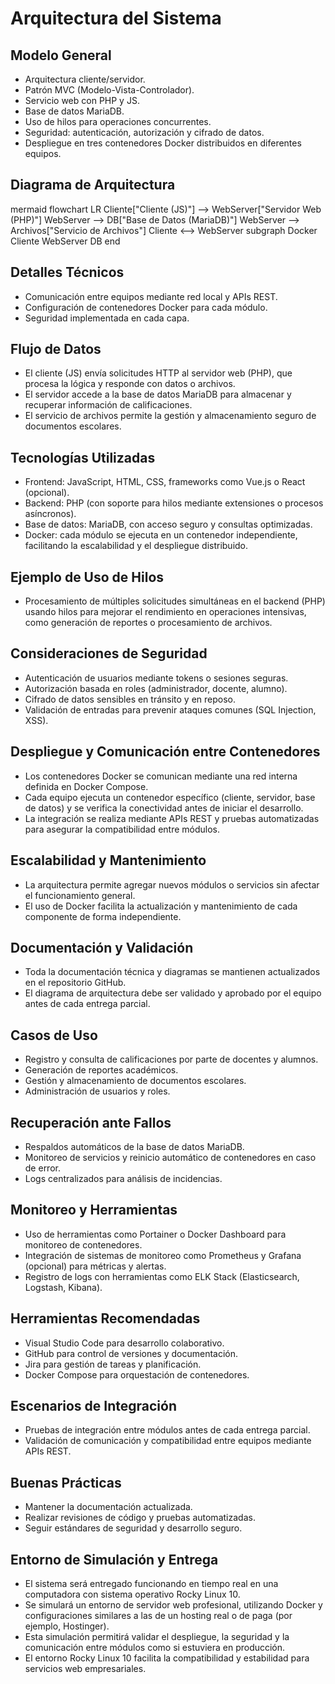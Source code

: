 # Arquitectura del Sistema

## Modelo General
- Arquitectura cliente/servidor.
- Patrón MVC (Modelo-Vista-Controlador).
- Servicio web con PHP y JS.
- Base de datos MariaDB.
- Uso de hilos para operaciones concurrentes.
- Seguridad: autenticación, autorización y cifrado de datos.
- Despliegue en tres contenedores Docker distribuidos en diferentes equipos.

## Diagrama de Arquitectura

mermaid
flowchart LR
    Cliente["Cliente (JS)"] --> WebServer["Servidor Web (PHP)"]
    WebServer --> DB["Base de Datos (MariaDB)"]
    WebServer --> Archivos["Servicio de Archivos"]
    Cliente <--> WebServer
    subgraph Docker
        Cliente
        WebServer
        DB
    end


## Detalles Técnicos
- Comunicación entre equipos mediante red local y APIs REST.
- Configuración de contenedores Docker para cada módulo.
- Seguridad implementada en cada capa.

## Flujo de Datos
- El cliente (JS) envía solicitudes HTTP al servidor web (PHP), que procesa la lógica y responde con datos o archivos.
- El servidor accede a la base de datos MariaDB para almacenar y recuperar información de calificaciones.
- El servicio de archivos permite la gestión y almacenamiento seguro de documentos escolares.

## Tecnologías Utilizadas
- Frontend: JavaScript, HTML, CSS, frameworks como Vue.js o React (opcional).
- Backend: PHP (con soporte para hilos mediante extensiones o procesos asíncronos).
- Base de datos: MariaDB, con acceso seguro y consultas optimizadas.
- Docker: cada módulo se ejecuta en un contenedor independiente, facilitando la escalabilidad y el despliegue distribuido.

## Ejemplo de Uso de Hilos
- Procesamiento de múltiples solicitudes simultáneas en el backend (PHP) usando hilos para mejorar el rendimiento en operaciones intensivas, como generación de reportes o procesamiento de archivos.

## Consideraciones de Seguridad
- Autenticación de usuarios mediante tokens o sesiones seguras.
- Autorización basada en roles (administrador, docente, alumno).
- Cifrado de datos sensibles en tránsito y en reposo.
- Validación de entradas para prevenir ataques comunes (SQL Injection, XSS).

## Despliegue y Comunicación entre Contenedores
- Los contenedores Docker se comunican mediante una red interna definida en Docker Compose.
- Cada equipo ejecuta un contenedor específico (cliente, servidor, base de datos) y se verifica la conectividad antes de iniciar el desarrollo.
- La integración se realiza mediante APIs REST y pruebas automatizadas para asegurar la compatibilidad entre módulos.

## Escalabilidad y Mantenimiento
- La arquitectura permite agregar nuevos módulos o servicios sin afectar el funcionamiento general.
- El uso de Docker facilita la actualización y mantenimiento de cada componente de forma independiente.

## Documentación y Validación
- Toda la documentación técnica y diagramas se mantienen actualizados en el repositorio GitHub.
- El diagrama de arquitectura debe ser validado y aprobado por el equipo antes de cada entrega parcial.

## Casos de Uso
- Registro y consulta de calificaciones por parte de docentes y alumnos.
- Generación de reportes académicos.
- Gestión y almacenamiento de documentos escolares.
- Administración de usuarios y roles.

## Recuperación ante Fallos
- Respaldos automáticos de la base de datos MariaDB.
- Monitoreo de servicios y reinicio automático de contenedores en caso de error.
- Logs centralizados para análisis de incidencias.

## Monitoreo y Herramientas
- Uso de herramientas como Portainer o Docker Dashboard para monitoreo de contenedores.
- Integración de sistemas de monitoreo como Prometheus y Grafana (opcional) para métricas y alertas.
- Registro de logs con herramientas como ELK Stack (Elasticsearch, Logstash, Kibana).

## Herramientas Recomendadas
- Visual Studio Code para desarrollo colaborativo.
- GitHub para control de versiones y documentación.
- Jira para gestión de tareas y planificación.
- Docker Compose para orquestación de contenedores.

## Escenarios de Integración
- Pruebas de integración entre módulos antes de cada entrega parcial.
- Validación de comunicación y compatibilidad entre equipos mediante APIs REST.

## Buenas Prácticas
- Mantener la documentación actualizada.
- Realizar revisiones de código y pruebas automatizadas.
- Seguir estándares de seguridad y desarrollo seguro.

## Entorno de Simulación y Entrega
- El sistema será entregado funcionando en tiempo real en una computadora con sistema operativo Rocky Linux 10.
- Se simulará un entorno de servidor web profesional, utilizando Docker y configuraciones similares a las de un hosting real o de paga (por ejemplo, Hostinger).
- Esta simulación permitirá validar el despliegue, la seguridad y la comunicación entre módulos como si estuviera en producción.
- El entorno Rocky Linux 10 facilita la compatibilidad y estabilidad para servicios web empresariales.
